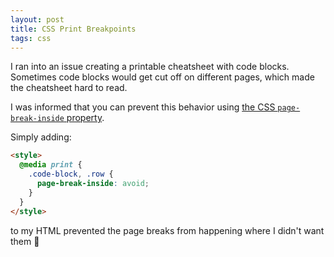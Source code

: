 ```yaml
---
layout: post
title: CSS Print Breakpoints
tags: css
---
```


I ran into an issue creating a printable cheatsheet with code blocks. Sometimes code blocks would get cut off on different pages, which made the cheatsheet hard to read.

I was informed that you can prevent this behavior using [the CSS `page-break-inside` property](https://www.w3schools.com/cssref/pr_print_pagebi.php).

Simply adding:

```html
<style>
  @media print {
    .code-block, .row {
      page-break-inside: avoid;
    }
  }
</style>
```

to my HTML prevented the page breaks from happening where I didn't want them 🙂
